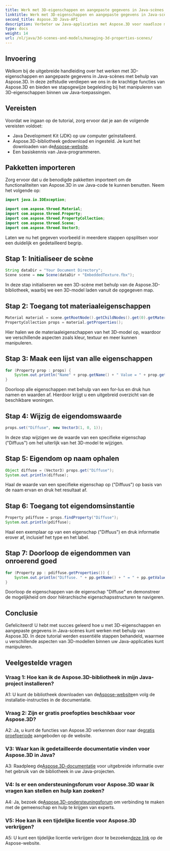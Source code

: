 ```yaml
---
title: Werk met 3D-eigenschappen en aangepaste gegevens in Java-scènes met behulp van Aspose.3D
linktitle: Werk met 3D-eigenschappen en aangepaste gegevens in Java-scènes met behulp van Aspose.3D
second_title: Aspose.3D Java-API
description: Verbeter uw Java-applicaties met Aspose.3D voor naadloze manipulatie van 3D-eigenschappen. Volg onze tutorial voor stapsgewijze begeleiding.
type: docs
weight: 14
url: /nl/java/3d-scenes-and-models/managing-3d-properties-scenes/
---
```

## Invoering

Welkom bij de uitgebreide handleiding over het werken met 3D-eigenschappen en aangepaste gegevens in Java-scènes met behulp van Aspose.3D. In deze zelfstudie verdiepen we ons in de krachtige functies van Aspose.3D en bieden we stapsgewijze begeleiding bij het manipuleren van 3D-eigenschappen binnen uw Java-toepassingen.

## Vereisten

Voordat we ingaan op de tutorial, zorg ervoor dat je aan de volgende vereisten voldoet:

- Java Development Kit (JDK) op uw computer geïnstalleerd.
- Aspose.3D-bibliotheek gedownload en ingesteld. Je kunt het downloaden van de[Aspose-website](https://releases.aspose.com/3d/java/).
- Een basiskennis van Java-programmeren.

## Pakketten importeren

Zorg ervoor dat u de benodigde pakketten importeert om de functionaliteiten van Aspose.3D in uw Java-code te kunnen benutten. Neem het volgende op:

```java
import java.io.IOException;

import com.aspose.threed.Material;
import com.aspose.threed.Property;
import com.aspose.threed.PropertyCollection;
import com.aspose.threed.Scene;
import com.aspose.threed.Vector3;
```

Laten we nu het gegeven voorbeeld in meerdere stappen opsplitsen voor een duidelijk en gedetailleerd begrip.

## Stap 1: Initialiseer de scène

```java
String dataDir = "Your Document Directory";
Scene scene = new Scene(dataDir + "EmbeddedTexture.fbx");
```

In deze stap initialiseren we een 3D-scène met behulp van de Aspose.3D-bibliotheek, waarbij we een 3D-model laden vanuit de opgegeven map.

## Stap 2: Toegang tot materiaaleigenschappen

```java
Material material = scene.getRootNode().getChildNodes().get(0).getMaterial();
PropertyCollection props = material.getProperties();
```

Hier halen we de materiaaleigenschappen van het 3D-model op, waardoor we verschillende aspecten zoals kleur, textuur en meer kunnen manipuleren.

## Stap 3: Maak een lijst van alle eigenschappen

```java
for (Property prop : props) {
    System.out.println("Name" + prop.getName() + " Value = " + prop.getValue());
}
```

Doorloop alle eigenschappen met behulp van een for-lus en druk hun namen en waarden af. Hierdoor krijgt u een uitgebreid overzicht van de beschikbare woningen.

## Stap 4: Wijzig de eigendomswaarde

```java
props.set("Diffuse", new Vector3(1, 0, 1));
```

In deze stap wijzigen we de waarde van een specifieke eigenschap ("Diffuus") om het uiterlijk van het 3D-model te wijzigen.

## Stap 5: Eigendom op naam ophalen

```java
Object diffuse = (Vector3) props.get("Diffuse");
System.out.println(diffuse);
```

Haal de waarde van een specifieke eigenschap op ("Diffuus") op basis van de naam ervan en druk het resultaat af.

## Stap 6: Toegang tot eigendomsinstantie

```java
Property pdiffuse = props.findProperty("Diffuse");
System.out.println(pdiffuse);
```

Haal een exemplaar op van een eigenschap ("Diffuus") en druk informatie erover af, inclusief het type en het label.

## Stap 7: Doorloop de eigendommen van onroerend goed

```java
for (Property pp : pdiffuse.getProperties()) {
    System.out.println("Diffuse. " + pp.getName() + " = " + pp.getValue());
}
```

Doorloop de eigenschappen van de eigenschap "Diffuse" en demonstreer de mogelijkheid om door hiërarchische eigenschapsstructuren te navigeren.

## Conclusie

Gefeliciteerd! U hebt met succes geleerd hoe u met 3D-eigenschappen en aangepaste gegevens in Java-scènes kunt werken met behulp van Aspose.3D. In deze tutorial werden essentiële stappen behandeld, waarmee u verschillende aspecten van 3D-modellen binnen uw Java-applicaties kunt manipuleren.

## Veelgestelde vragen

### Vraag 1: Hoe kan ik de Aspose.3D-bibliotheek in mijn Java-project installeren?

 A1: U kunt de bibliotheek downloaden van de[Aspose-website](https://releases.aspose.com/3d/java/)en volg de installatie-instructies in de documentatie.

### Vraag 2: Zijn er gratis proefopties beschikbaar voor Aspose.3D?

 A2: Ja, u kunt de functies van Aspose.3D verkennen door naar de[gratis proefperiode](https://releases.aspose.com/) aangeboden op de website.

### V3: Waar kan ik gedetailleerde documentatie vinden voor Aspose.3D in Java?

 A3: Raadpleeg de[Aspose.3D-documentatie](https://reference.aspose.com/3d/java/) voor uitgebreide informatie over het gebruik van de bibliotheek in uw Java-projecten.

### V4: Is er een ondersteuningsforum voor Aspose.3D waar ik vragen kan stellen en hulp kan zoeken?

 A4: Ja, bezoek de[Aspose.3D-ondersteuningsforum](https://forum.aspose.com/c/3d/18) om verbinding te maken met de gemeenschap en hulp te krijgen van experts.

### V5: Hoe kan ik een tijdelijke licentie voor Aspose.3D verkrijgen?

 A5: U kunt een tijdelijke licentie verkrijgen door te bezoeken[deze link](https://purchase.aspose.com/temporary-license/) op de Aspose-website.